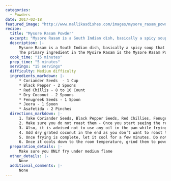 ```yaml
--- 
categories: 
  - Powders
date: 2017-02-18
featured_image: "http://www.mallikasdishes.com/images/mysore_rasam_powder.jpg"
recipe:
  title: "Mysore Rasam Powder"
  excerpt: "Mysore Rasam is a South Indian dish, basically a spicy soup that is made of various spices and lentil/peas..."
  description: |-
      Mysore Rasam is a South Indian dish, basically a spicy soup that is made of various spices and lentil/peas. The name Mysore Rasam was given to this dish possibly because it was originated from Mysore, a prominent place in South India. If you are a spice lover, this is a must try dish, and is typically served with Rice, and also served with other breakfast items like Idli, Dosa, Pongal… more!
      The primary ingredient in the Mysire Rasam is the Mysore Rasam Powder. Follow the steps below to learn how to make the key ingredient...
  cook_time: "15 minutes"
  prep_time: "5 minutes"
  servings: "15 servings"
  difficulty: Medium difficulty
  ingredients_markdown: |-
      * Coriander Seeds  - 1 Cup
      * Black Pepper - 2 Spoons
      * Red Chillis - 8 to 10 Count
      * Dry Coconut - 2 Spoons
      * Fenugreek Seeds - 1 Spoon
      * Jeera - 1 Spoon
      * Asafetida - 2 Pinches
  directions_markdown: |-
      1. Take Coriander Seeds, Black Pepper Seeds, Red Chillies, Fenugreek seeds and Cumin Seeds in a non-stick pan, and fry for a little while – for a few minutes until the aroma comes out.
      2. Make sure you do not roast them - Once you start seeing the red chillies turning into black color, turn the stove off immediately and transfer the contents to a different pan.
      3. Also, it is advised not to use any oil in the pan while frying. We need to keep this as dry as possible. Adding oil while frying the spices will dampen the contents and adds unwanted moisture. 
      4. Add dry grated coconut in the end as you don’t want to roast the grated coconut.
      5. Once frying is complete, let it cool for a few minutes. Do not keep it in the refrigerator to speed up the cooling process – it will add unwanted moisture. It has to cool down naturally.
      6. Once it cools down to the room temperature, grind them to powder and store it in a vacuum sealed or air-tight container.
  preparation_details: |-
      Make sure you ONLY fry under medium flame
  other_details: |-
      None
  additional_comments: |-
      None
---
```

